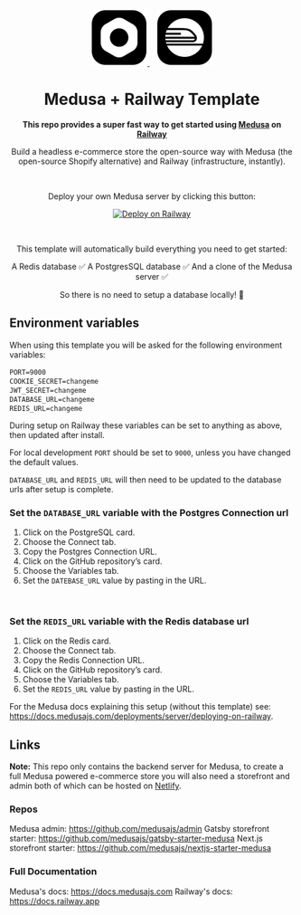 <div align="center">
  <a href="https://medusajs.com" target="_blank" rel="noopener">
    <img alt="Medusa" src="/logos/maedusa_js.png" width="100" />
  </a>
  <span>&nbsp;&nbsp;</span>
  <a href="https://medusajs.com" target="_blank" rel="noopener">
    <img alt="Medusa" src="/logos/railway_app.png" width="100" />
  </a>

# Medusa + Railway Template

**This repo provides a super fast way to get started using <a href="https://medusajs.com" target="_blank" rel="noopener">Medusa</a> on <a href="https://railway.app" target="_blank" rel="noopener">Railway</a>**

Build a headless e-commerce store the open-source way with Medusa (the open-source Shopify alternative) and Railway (infrastructure, instantly).

<br />

Deploy your own Medusa server by clicking this button:

[![Deploy on Railway](https://railway.app/button.svg)](https://railway.app/new/template/_kH-rG?referralCode=QB7L2P)

<br />

This template will automatically build everything you need to get started:

A Redis database ✅
A PostgresSQL database ✅
And a clone of the Medusa server ✅

So there is no need to setup a database locally! 🎉
<br />

</div>

## Environment variables

When using this template you will be asked for the following environment variables:

```EditorConfig
PORT=9000
COOKIE_SECRET=changeme
JWT_SECRET=changeme
DATABASE_URL=changeme
REDIS_URL=changeme
```

During setup on Railway these variables can be set to anything as above, then updated after install.

For local development `PORT` should be set to `9000`, unless you have changed the default values.

`DATABASE_URL` and `REDIS_URL` will then need to be updated to the database urls after setup is complete.

### Set the `DATABASE_URL` variable with the Postgres Connection url

1. Click on the PostgreSQL card.
2. Choose the Connect tab.
3. Copy the Postgres Connection URL.
4. Click on the GitHub repository’s card.
5. Choose the Variables tab.
6. Set the `DATEBASE_URL` value by pasting in the URL.

<br />

### Set the `REDIS_URL` variable with the Redis database url

1. Click on the Redis card.
2. Choose the Connect tab.
3. Copy the Redis Connection URL.
4. Click on the GitHub repository’s card.
5. Choose the Variables tab.
6. Set the `REDIS_URL` value by pasting in the URL.

For the Medusa docs explaining this setup (without this template) see: <a href="https://docs.medusajs.com/deployments/server/deploying-on-railway" target="_blank" rel="noopener">https://docs.medusajs.com/deployments/server/deploying-on-railway</a>.

## Links

**Note:** This repo only contains the backend server for Medusa, to create a full Medusa powered e-commerce store you will also need a storefront and admin both of which can be hosted on <a href="https://www.netlify.com" target="_blank" rel="noopener">Netlify</a>.

### Repos

Medusa admin: <a href="https://github.com/medusajs/admin" target="_blank" rel="noopener">https://github.com/medusajs/admin</a>
Gatsby storefront starter: <a href="https://github.com/medusajs/gatsby-starter-medusa" target="_blank" rel="noopener">https://github.com/medusajs/gatsby-starter-medusa</a>
Next.js storefront starter: <a href="https://github.com/medusajs/nextjs-starter-medusa" target="_blank" rel="noopener">https://github.com/medusajs/nextjs-starter-medusa</a>

### Full Documentation

Medusa's docs: <a href="https://docs.medusajs.com" target="_blank" rel="noopener">https://docs.medusajs.com</a>
Railway's docs: <a href="https://docs.railway.app" target="_blank" rel="noopener">https://docs.railway.app</a>
